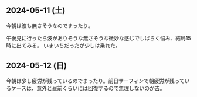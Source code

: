 ## 2024-05-11 (土)

今朝は波も無さそうなのでまったり。

午後見に行ったら波がありそうな無さそうな微妙な感じでしばらく悩み、結局15時に出てみる。
いまいちだったが少しは乗れた。

## 2024-05-12 (日)

今朝は少し疲労が残っているのでまったり。前日サーフィンで朝疲労が残っているケースは、意外と昼前くらいには回復するので無理しないのが吉。